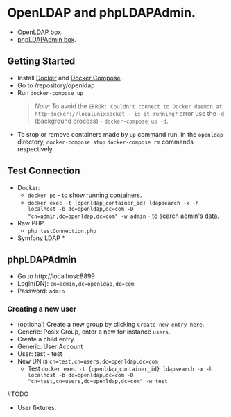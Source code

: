 # OpenLDAP and phpLDAPAdmin.

* [OpenLDAP box](https://github.com/osixia/docker-openldap).
* [phpLDAPAdmin box](https://github.com/osixia/docker-phpLDAPadmin).

## Getting Started
* Install [Docker](https://docs.docker.com/engine/installation/) and [Docker Compose](https://docs.docker.com/compose/install/).
* Go to /repository/openldap
* Run `docker-compose up`
  > *Note:* To avoid the  `ERROR: Couldn't connect to Docker daemon at http+docker://localunixsocket - is it running?` error 
  use the `-d` (background process) - `docker-compose up -d`.
* To stop or remove containers made by `up` command run, in the `openldap` directory, `docker-compose stop` `docker-compose rm` commands respectively.

## Test Connection
* Docker:
  * `docker ps` - to show running containers.
  * `docker exec -t {openldap_container_id} ldapsearch -x -h localhost -b dc=openldap,dc=com -D "cn=admin,dc=openldap,dc=com" -w admin` - to search admin's data.
* Raw PHP
  * `php testConnection.php`
* Symfony LDAP
  *

## phpLDAPAdmin
* Go to http://localhost:8899
* Login(DN): `cn=admin,dc=openldap,dc=com`
* Password: `admin`
### Creating a new user
* (optional) Create a new group by clicking `Create new entry here`.
* Generic: Posix Group, enter a new for instance `users`.
* Create a child entry
* Generic: User Account
* User: test - test
* New DN is `cn=test,cn=users,dc=openldap,dc=com`
  * Test `docker exec -t {openldap_container_id} ldapsearch -x -h localhost -b dc=openldap,dc=com -D "cn=test,cn=users,dc=openldap,dc=com" -w test`

#TODO
* User fixtures.
